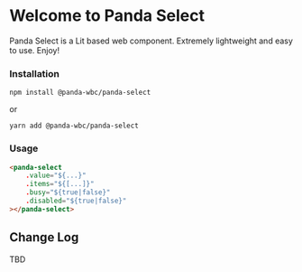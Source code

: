 # Welcome to Panda Select
Panda Select is a Lit based web component. Extremely lightweight and easy to use.
Enjoy!

### Installation
```npm install @panda-wbc/panda-select```

or 

```yarn add @panda-wbc/panda-select```

### Usage

```html
<panda-select
	.value="${...}"
	.items="${[...]}"
	.busy="${true|false}"
	.disabled="${true|false}"
></panda-select>
```

## Change Log

TBD